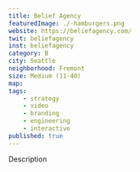 ```yaml
---
title: Belief Agency
featuredImage: ./-hamburgers.png
website: https://beliefagency.com/
twit: beliefagency
inst: beliefagency
category: B
city: Seattle
neighborhood: Fremont
size: Medium (11-40)
map: 
tags:
    - strategy
    - video
    - branding
    - engineering
    - interactive
published: true
---
```


Description
